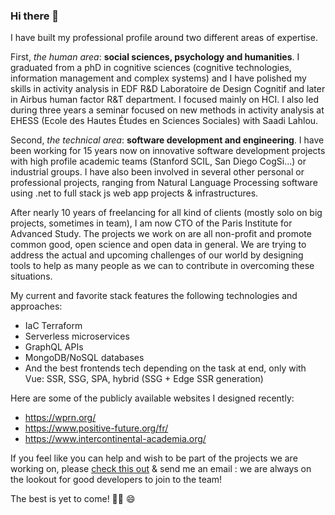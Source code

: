 ### Hi there 👋

I have built my professional profile around two different areas of expertise.

First, _the human area_: **social sciences, psychology and humanities**. I graduated from a phD in cognitive sciences (cognitive technologies, information management and complex systems) and I have polished my skills in activity analysis in EDF R&D Laboratoire de Design Cognitif and later in Airbus human factor R&T department. I focused mainly on HCI. I also led during three years a seminar focused on new methods in activity analysis at EHESS (Ecole des Hautes Études en Sciences Sociales) with Saadi Lahlou.

Second, _the technical area_: **software development and engineering**. I have been working for 15 years now on innovative software development projects with high profile academic teams (Stanford SCIL, San Diego CogSi...) or industrial groups. I have also been involved in several other personal or professional projects, ranging from Natural Language Processing software using .net to full stack js web app projects & infrastructures.

After nearly 10 years of freelancing for all kind of clients (mostly solo on big projects, sometimes in team), I am now CTO of the Paris Institute for Advanced Study. The projects we work on are all non-profit and promote common good, open science and open data in general. We are trying to address the actual and upcoming challenges of our world by designing tools to help as many people as we can to contribute in overcoming these situations.

My current and favorite stack features the following technologies and approaches:
- IaC Terraform
- Serverless microservices
- GraphQL APIs
- MongoDB/NoSQL databases
- And the best frontends tech depending on the task at end, only with Vue: SSR, SSG, SPA, hybrid (SSG + Edge SSR generation)

Here are some of the publicly available websites I designed recently:
- https://wprn.org/
- https://www.positive-future.org/fr/ 
- https://www.intercontinental-academia.org/ 

If you feel like you can help and wish to be part of the projects we are working on, please [check this out](https://gist.github.com/Billybobbonnet/c952b2b19218d8ec1537820151ace3c9) & send me an email : we are always on the lookout for good developers to join to the team!

The best is yet to come! 🧙‍♂️ 😄
